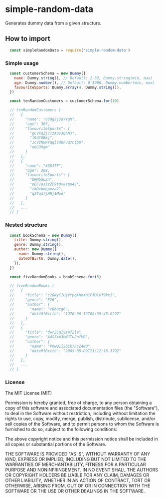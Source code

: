 # simple-random-data
Generates dummy data from a given structure.

## How to import
```javascript
  const simpleRandomData = require('simple-random-data')
```

### Simple usage
```javascript
  const customerSchema = new Dummy({
    name: Dummy.string(), // Default: 2-32, Dummy.string(min, max)
    age: Dummy.number(), // Default: 0-1000, Dummy.number(min, max)
    favouriteSports: Dummy.array(4, Dummy.string()),
  })

  const tenRandomCustomers = customerSchema.for(10)

  // tenRandomCustomers [
  //   {
  //     "name": "cG0gJj2aYYgM",
  //     "age": 307,
  //     "favouriteSports": [
  //       "gCVKqZjcTzAos3QhMJ",
  //       "l9dCSBkj",
  //       "JcVzNURYqqlsd8Fvq7ntpO",
  //       "oGGUOgm"
  //     ]
  //   },
  //   {
  //     "name": "XS8JTF",
  //     "age": 268,
  //     "favouriteSports": [
  //       "bRMbGLZn",
  //       "oEC1as3zZF9t0vkzmo4J",
  //       "tkOxWobpmza2",
  //       "q2Tqa7jHHj1Mwd"
  //     ]
  //   },
  //   ...
  // ]
```

### Nested structure
```javascript
  const bookSchema = new Dummy({
    title: Dummy.string(),
    genre: Dummy.string(),
    author: new Dummy({
      name: Dummy.string(),
      dateOfBirth: Dummy.date(),
    }),
  })

  const fiveRandomBooks = bookSchema.for(5)

  // fiveRandomBooks [
  //   {
  //     "title": "c20NyCIUjVYpqAHmXqiPfOlUf9kx1",
  //     "genre": "E26",
  //     "author": {
  //       "name": "YBbOcg6",
  //       "dateOfBirth": "1970-06-19T08:39:45.022Z"
  //     }
  //   },
  //   {
  //     "title": "dwrZLqIyzWfZla",
  //     "genre": "A4SZxA3bNJTu2nfMB",
  //     "author": {
  //       "name": "PnwQ1iSbLk7FcZ4NU",
  //       "dateOfBirth": "2005-05-09T21:12:15.379Z"
  //     }
  //   },
  //   ...
  // ]
```

### License
The MIT License (MIT)

Permission is hereby granted, free of charge, to any person obtaining a copy of this software and associated documentation files (the "Software"), to deal in the Software without restriction, including without limitation the rights to use, copy, modify, merge, publish, distribute, sublicense, and/or sell copies of the Software, and to permit persons to whom the Software is furnished to do so, subject to the following conditions:

The above copyright notice and this permission notice shall be included in all copies or substantial portions of the Software.

THE SOFTWARE IS PROVIDED "AS IS", WITHOUT WARRANTY OF ANY KIND, EXPRESS OR IMPLIED, INCLUDING BUT NOT LIMITED TO THE WARRANTIES OF MERCHANTABILITY, FITNESS FOR A PARTICULAR PURPOSE AND NONINFRINGEMENT. IN NO EVENT SHALL THE AUTHORS OR COPYRIGHT HOLDERS BE LIABLE FOR ANY CLAIM, DAMAGES OR OTHER LIABILITY, WHETHER IN AN ACTION OF CONTRACT, TORT OR OTHERWISE, ARISING FROM, OUT OF OR IN CONNECTION WITH THE SOFTWARE OR THE USE OR OTHER DEALINGS IN THE SOFTWARE.